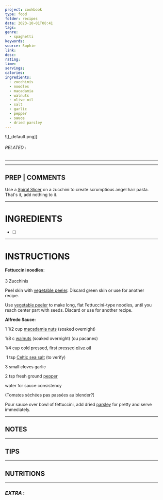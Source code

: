 ```yaml
---
project: cookbook
type: food
folder: recipes
date: 2023-10-01T00:41
tags: 
genre:
  - spaghetti
keywords: 
source: Sophie
link: 
desc: 
rating: 
time: 
servings: 
calories: 
ingredients:
  - zucchinis
  - noodles
  - macadamia
  - walnuts
  - olive oil
  - salt
  - garlic
  - pepper
  - sauce
  - dried parsley
---
```


![[_default.png]]
###### *RELATED* : 
---


---
## PREP | COMMENTS

Use a [Spiral Slicer](http://www.amazon.com/gp/product/B0000DDVYE?ie=UTF8&tag=fstr-20&linkCode=xm2&camp=1789&creativeASIN=B0000DDVYE) on a zucchini to create scrumptious angel hair pasta. That's it, add nothing to it.

---
# INGREDIENTS

- [ ] 

---
# INSTRUCTIONS

#### **Fettuccini noodles:**

3 Zucchinis 

Peel skin with [vegetable peeler](http://www.amazon.com/gp/product/B0007VO0CG?ie=UTF8&tag=fstr-20&linkCode=as2&camp=1789&creative=9325&creativeASIN=B0007VO0CG). Discard green skin or use for another recipe.

Use [vegetable peeler](http://www.amazon.com/gp/product/B0007VO0CG?ie=UTF8&tag=fstr-20&linkCode=as2&camp=1789&creative=9325&creativeASIN=B0007VO0CG) to make long, flat Fettuccini-type noodles, until you reach center part with seeds. Discard or use for another recipe. 

**Alfredo Sauce:** 

1 1/2 cup [macadamia nuts](http://www.amazon.com/gp/product/B0001689WE?ie=UTF8&tag=fstr-20&linkCode=xm2&camp=1789&creativeASIN=B0001689WE) (soaked overnight)

1/8 c [walnuts](http://www.amazon.com/gp/product/B0001689UG?ie=UTF8&tag=fstr-20&linkCode=xm2&camp=1789&creativeASIN=B0001689UG) (soaked overnight) (ou pacanes)

1/4 cup cold pressed, first pressed [olive oil](http://www.amazon.com/gp/product/B00064VQNK?ie=UTF8&tag=fstr-20&linkCode=xm2&camp=1789&creativeASIN=B00064VQNK)

 1 tsp [Celtic sea salt](http://www.amazon.com/gp/product/B000SWTKV0?ie=UTF8&tag=fstr-20&linkCode=xm2&camp=1789&creativeASIN=B000SWTKV0) (to verify)

3 small cloves garlic

2 tsp fresh ground [pepper](http://www.amazon.com/gp/product/B001ELL7EW?ie=UTF8&tag=fstr-20&linkCode=xm2&camp=1789&creativeASIN=B001ELL7EW)

water for sauce consistency

(Tomates séchées pas passées au blender?)

Pour sauce over bowl of fettuccini, add dried [parsley](http://www.amazon.com/gp/product/B00017XCIE?ie=UTF8&tag=fstr-20&linkCode=xm2&camp=1789&creativeASIN=B00017XCIE) for pretty and serve immediately.

---
## NOTES



---
## TIPS



---
## NUTRITIONS



---
### *EXTRA* :



